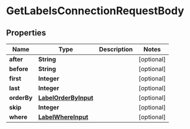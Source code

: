 

# GetLabelsConnectionRequestBody


## Properties

Name | Type | Description | Notes
------------ | ------------- | ------------- | -------------
**after** | **String** |  |  [optional]
**before** | **String** |  |  [optional]
**first** | **Integer** |  |  [optional]
**last** | **Integer** |  |  [optional]
**orderBy** | [**LabelOrderByInput**](LabelOrderByInput.md) |  |  [optional]
**skip** | **Integer** |  |  [optional]
**where** | [**LabelWhereInput**](LabelWhereInput.md) |  |  [optional]



